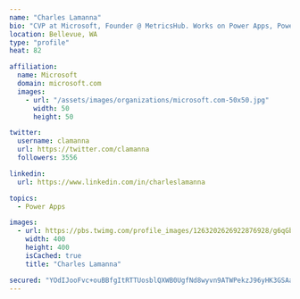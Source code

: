 ```yaml
---
name: "Charles Lamanna"
bio: "CVP at Microsoft, Founder @ MetricsHub. Works on Power Apps, Power Automate, Power Virtual Agent, Common Data Service and Dynamics 365."
location: Bellevue, WA
type: "profile"
heat: 82

affiliation:
  name: Microsoft
  domain: microsoft.com
  images:
    - url: "/assets/images/organizations/microsoft.com-50x50.jpg"
      width: 50
      height: 50

twitter:
  username: clamanna
  url: https://twitter.com/clamanna
  followers: 3556

linkedin:
  url: https://www.linkedin.com/in/charleslamanna

topics:
  - Power Apps

images:
  - url: https://pbs.twimg.com/profile_images/1263202626922876928/g6qGbHZ-_400x400.jpg
    width: 400
    height: 400
    isCached: true
    title: "Charles Lamanna"

secured: "YOdIJooFvc+ouBBfgItRTTUosblQXWB0UgfNd8wyvn9ATWPekzJ96yHK3GSAaHcZzyjPGYgFHiaMlKa/+azE2yTaK6wW8NfO8gtS++hWgHTMYQF/29pTnsEM1//TIKQgyoPggavwiKi1/fQFyVgjS86PMT/4uZuAfOJBhhlNkla20BJh2HUE8JBouvOt6Gh9VJDT3kcAb51lclNMGNZyBLzpSu4SY1OrmGkxx42RJ9YLdINfL7pUEfutJO1XKMhC/TVqGZUCmd2/4C0IevVVckhH2zRDh+oE7y2/szDOx/W6G2AoNSaDIZYdgWPUFTtczCZNEbUkOBUOQQ8efGLkpuQ5Ps6sfmjtBFgcezY1eTOjSlg+/UFGN2uVlKvavtraVoPdryRJtuyXEuEo0/cFoLSNGrrgMompqLpY+USmQ8Y=;C8aMlIFgyccdFgigeemLtQ=="
---
```



